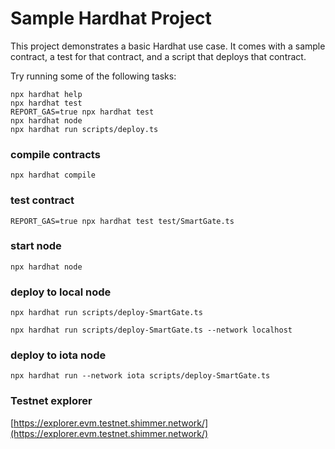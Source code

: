 # Sample Hardhat Project

This project demonstrates a basic Hardhat use case. It comes with a sample contract, a test for that contract, and a script that deploys that contract.

Try running some of the following tasks:

```shell
npx hardhat help
npx hardhat test
REPORT_GAS=true npx hardhat test
npx hardhat node
npx hardhat run scripts/deploy.ts
```


### compile contracts
```shell 
npx hardhat compile
```
### test contract
```shell 
REPORT_GAS=true npx hardhat test test/SmartGate.ts
```
### start node
```shell 
npx hardhat node
```
### deploy to local node
```shell 
npx hardhat run scripts/deploy-SmartGate.ts
```
```shell 
npx hardhat run scripts/deploy-SmartGate.ts --network localhost
```
### deploy to iota node
```shell 
npx hardhat run --network iota scripts/deploy-SmartGate.ts
```

### Testnet explorer 
[https://explorer.evm.testnet.shimmer.network/](https://explorer.evm.testnet.shimmer.network/)
